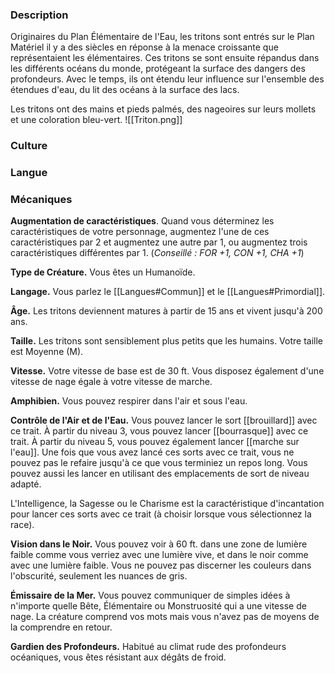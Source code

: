 
### Description

Originaires du Plan Élémentaire de l'Eau, les tritons sont entrés sur le Plan Matériel il y a des siècles en réponse à la menace croissante que représentaient les élémentaires. Ces tritons se sont ensuite répandus dans les différents océans du monde, protégeant la surface des dangers des profondeurs. Avec le temps, ils ont étendu leur influence sur l'ensemble des étendues d'eau, du lit des océans à la surface des lacs. 

Les tritons ont des mains et pieds palmés, des nageoires sur leurs mollets et une coloration bleu-vert.
![[Triton.png]]
### Culture

### Langue

### Mécaniques

**Augmentation de caractéristiques**. Quand vous déterminez les caractéristiques de votre personnage, augmentez l'une de ces caractéristiques par 2 et augmentez une autre par 1, ou augmentez trois caractéristiques différentes par 1. (*Conseillé : FOR +1, CON +1, CHA +1*)

**Type de Créature.** Vous êtes un Humanoïde.

**Langage.** Vous parlez le [[Langues#Commun]] et le [[Langues#Primordial]].

**Âge.** Les tritons deviennent matures à partir de 15 ans et vivent jusqu'à 200 ans.

**Taille.** Les tritons sont sensiblement plus petits que les humains. Votre taille est Moyenne (M).

**Vitesse.** Votre vitesse de base est de 30 ft. Vous disposez également d'une vitesse de nage égale à votre vitesse de marche.

**Amphibien.** Vous pouvez respirer dans l'air et sous l'eau.

**Contrôle de l'Air et de l'Eau.** Vous pouvez lancer le sort [[brouillard]] avec ce trait. À partir du niveau 3, vous pouvez lancer [[bourrasque]] avec ce trait. À partir du niveau 5, vous pouvez également lancer [[marche sur l'eau]]. Une fois que vous avez lancé ces sorts avec ce trait, vous ne pouvez pas le refaire jusqu'à ce que vous terminiez un repos long. Vous pouvez aussi les lancer en utilisant des emplacements de sort de niveau adapté.

L'Intelligence, la Sagesse ou le Charisme est la caractéristique d'incantation pour lancer ces sorts avec ce trait (à choisir lorsque vous sélectionnez la race).

**Vision dans le Noir.** Vous pouvez voir à 60 ft. dans une zone de lumière faible comme vous verriez avec une lumière vive, et dans le noir comme avec une lumière faible. Vous ne pouvez pas discerner les couleurs dans l'obscurité, seulement les nuances de gris.

**Émissaire de la Mer.** Vous pouvez communiquer de simples idées à n'importe quelle Bête, Élémentaire ou Monstruosité qui a une vitesse de nage. La créature comprend vos mots mais vous n'avez pas de moyens de la comprendre en retour.

**Gardien des Profondeurs.** Habitué au climat rude des profondeurs océaniques, vous êtes résistant aux dégâts de froid.
